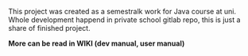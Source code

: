 This project was created as a semestralk work for Java course at uni. Whole development happend in private school gitlab repo, this is just a share of finished project.

**More can be read in WIKI (dev manual, user manual)**

